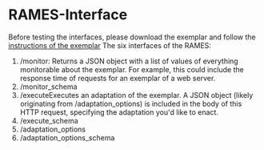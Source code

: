 # RAMES-Interface
Before testing the interfaces, please download the exemplar and follow the [instructions of the exemplar](https://zenodo.org/doi/10.5281/zenodo.10400820)
The six interfaces of the RAMES: 
<ol>
  <li>/monitor: Returns a JSON object with a list of values of everything monitorable about the exemplar. For example, this could include the response time of requests for an exemplar of a web server.</li>
  <li>/monitor_schema</li>
  <li>/executeExecutes an adaptation of the exemplar. A JSON object (likely originating from /adaptation_options) is included in the body of this HTTP request, specifying the adaptation you'd like to enact.</li>
  <li>/execute_schema</li>
  <li>/adaptation_options</li>
  <li>/adaptation_options_schema</li>
</ol> 

